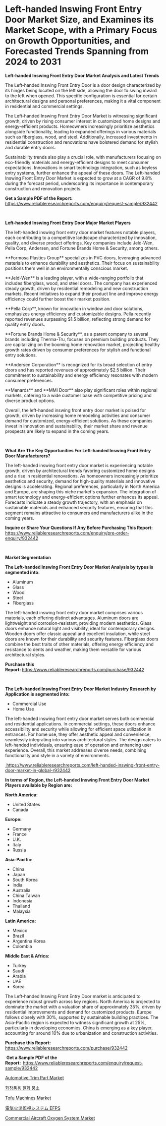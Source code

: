 <p><h1>Left-handed Inswing Front Entry Door Market Size, and Examines its Market Scope, with a Primary Focus on Growth Opportunities, and Forecasted Trends Spanning from 2024 to 2031</h1></p><p><strong>Left-handed Inswing Front Entry Door Market Analysis and Latest Trends</strong></p>
<p><p>The Left-handed Inswing Front Entry Door is a door design characterized by its hinges being located on the left side, allowing the door to swing inward to the left when opened. This specific configuration is essential for certain architectural designs and personal preferences, making it a vital component in residential and commercial settings.</p><p>The Left-handed Inswing Front Entry Door Market is witnessing significant growth, driven by rising consumer interest in customized home designs and energy-efficient products. Homeowners increasingly prioritize aesthetics alongside functionality, leading to expanded offerings in various materials such as fiberglass, wood, and steel. Additionally, increased investments in residential construction and renovations have bolstered demand for stylish and durable entry doors. </p><p>Sustainability trends also play a crucial role, with manufacturers focusing on eco-friendly materials and energy-efficient designs to meet consumer expectations. Innovations in smart technology integration, such as keyless entry systems, further enhance the appeal of these doors. The Left-handed Inswing Front Entry Door Market is expected to grow at a CAGR of 9.8% during the forecast period, underscoring its importance in contemporary construction and renovation projects.</p></p>
<p><strong>Get a Sample PDF of the Report:&nbsp;</strong> <a href="https://www.reliableresearchreports.com/enquiry/request-sample/932442">https://www.reliableresearchreports.com/enquiry/request-sample/932442</a></p>
<p>&nbsp;</p>
<p><strong>Left-handed Inswing Front Entry Door Major Market Players</strong></p>
<p><p>The left-handed inswing front entry door market features notable players, each contributing to a competitive landscape characterized by innovation, quality, and diverse product offerings. Key companies include Jeld-Wen, Pella Corp, Andersen, and Fortune Brands Home & Security, among others.</p><p>**Formosa Plastics Group** specializes in PVC doors, leveraging advanced materials to enhance durability and aesthetics. Their focus on sustainability positions them well in an environmentally conscious market.</p><p>**Jeld-Wen** is a leading player, with a wide-ranging portfolio that includes fiberglass, wood, and steel doors. The company has experienced steady growth, driven by residential remodeling and new construction markets. Recent initiatives to expand their product line and improve energy efficiency could further boost their market position.</p><p>**Pella Corp**, known for innovation in window and door solutions, emphasizes energy efficiency and customizable designs. Pella recently reported revenues surpassing $1.5 billion, reflecting strong demand for quality entry doors.</p><p>**Fortune Brands Home & Security**, as a parent company to several brands including Therma-Tru, focuses on premium building products. They are capitalizing on the booming home renovation market, projecting healthy growth rates driven by consumer preferences for stylish and functional entry solutions.</p><p>**Andersen Corporation** is recognized for its broad selection of entry doors and has reported revenues of approximately $2.5 billion. Their commitment to sustainability and energy efficiency resonates with modern consumer preferences.</p><p>**Menards** and **MMI Door** also play significant roles within regional markets, catering to a wide customer base with competitive pricing and diverse product options.</p><p>Overall, the left-handed inswing front entry door market is poised for growth, driven by increasing home remodeling activities and consumer demand for customized, energy-efficient solutions. As these companies invest in innovation and sustainability, their market share and revenue prospects are likely to expand in the coming years.</p></p>
<p>&nbsp;</p>
<p><strong>What Are The Key Opportunities For Left-handed Inswing Front Entry Door Manufacturers?</strong></p>
<p><p>The left-handed inswing front entry door market is experiencing notable growth, driven by architectural trends favoring customized home designs and a rise in residential renovations. As homeowners increasingly prioritize aesthetics and security, demand for high-quality materials and innovative designs is accelerating. Regional preferences, particularly in North America and Europe, are shaping this niche market's expansion. The integration of smart technology and energy-efficient options further enhances its appeal. Forecasts indicate a steady growth trajectory, with an emphasis on sustainable materials and enhanced security features, ensuring that this segment remains attractive to consumers and manufacturers alike in the coming years.</p></p>
<p><strong>Inquire or Share Your Questions If Any Before Purchasing This Report:</strong> <a href="https://www.reliableresearchreports.com/enquiry/pre-order-enquiry/932442">https://www.reliableresearchreports.com/enquiry/pre-order-enquiry/932442</a></p>
<p>&nbsp;</p>
<p><strong>Market Segmentation</strong></p>
<p><strong>The Left-handed Inswing Front Entry Door Market Analysis by types is segmented into:</strong></p>
<p><ul><li>Aluminum</li><li>Glass</li><li>Wood</li><li>Steel</li><li>Fiberglass</li></ul></p>
<p><p>The left-handed inswing front entry door market comprises various materials, each offering distinct advantages. Aluminum doors are lightweight and corrosion-resistant, providing modern aesthetics. Glass doors enhance natural light and visibility, ideal for contemporary designs. Wooden doors offer classic appeal and excellent insulation, while steel doors are known for their durability and security features. Fiberglass doors combine the best traits of other materials, offering energy efficiency and resistance to dents and weather, making them versatile for various architectural styles.</p></p>
<p><strong>Purchase this Report:&nbsp;</strong><a href="https://www.reliableresearchreports.com/purchase/932442">https://www.reliableresearchreports.com/purchase/932442</a></p>
<p>&nbsp;</p>
<p><strong>The Left-handed Inswing Front Entry Door Market Industry Research by Application is segmented into:</strong></p>
<p><ul><li>Commercial Use</li><li>Home Use</li></ul></p>
<p><p>The left-handed inswing front entry door market serves both commercial and residential applications. In commercial settings, these doors enhance accessibility and security while allowing for efficient space utilization in entrances. For home use, they offer aesthetic appeal and convenience, seamlessly integrating into various architectural styles. The design caters to left-handed individuals, ensuring ease of operation and enhancing user experience. Overall, this market addresses diverse needs, combining functionality and style in a variety of environments.</p></p>
<p><a href="https://www.reliableresearchreports.com/left-handed-inswing-front-entry-door-market-in-global-r932442">&nbsp;https://www.reliableresearchreports.com/left-handed-inswing-front-entry-door-market-in-global-r932442</a></p>
<p><strong>In terms of Region, the Left-handed Inswing Front Entry Door Market Players available by Region are:</strong></p>
<p>
    <p> <strong> North America: </strong>
        <ul>
            <li>United States</li>
            <li>Canada</li>
        </ul>
        </p> 
    <p> <strong> Europe: </strong>
        <ul>
            <li>Germany</li>
            <li>France</li>
            <li>U.K.</li>
            <li>Italy</li>
            <li>Russia</li>
        </ul>
        </p> 
    <p> <strong> Asia-Pacific: </strong>
        <ul>
            <li>China</li>
            <li>Japan</li>
            <li>South Korea</li>
            <li>India</li>
            <li>Australia</li>
            <li>China Taiwan</li>
            <li>Indonesia</li>
            <li>Thailand</li>
            <li>Malaysia</li>
        </ul>
        </p> 
    <p> <strong> Latin America: </strong>
        <ul>
            <li>Mexico</li>
            <li>Brazil</li>
            <li>Argentina Korea</li>
            <li>Colombia</li>
        </ul>
        </p> 
    <p> <strong> Middle East & Africa: </strong>
        <ul>
            <li>Turkey</li>
            <li>Saudi</li>
            <li>Arabia</li>
            <li>UAE</li>
            <li>Korea</li>
        </ul>
    </p>
    </p>
<p><p>The Left-handed Inswing Front Entry Door market is anticipated to experience robust growth across key regions. North America is projected to dominate the market with a valuation share of approximately 35%, driven by residential improvements and demand for customized products. Europe follows closely with 30%, supported by sustainable building practices. The Asia-Pacific region is expected to witness significant growth at 25%, particularly in developing economies. China is emerging as a key player, accounting for around 10% due to urbanization and construction activities.</p></p>
<p><strong>Purchase this Report: </strong><a href="https://www.reliableresearchreports.com/purchase/932442">https://www.reliableresearchreports.com/purchase/932442</a></p>
<p>&nbsp;<strong>Get a Sample PDF of the Report:&nbsp;&nbsp;</strong><a href="https://www.reliableresearchreports.com/enquiry/request-sample/932442">https://www.reliableresearchreports.com/enquiry/request-sample/932442</a></p>
<p><strong></strong></p>
<p><p><a href="https://issuu.com/reportprime-2/docs/automotive-trim-part-market-size-20_57320a66023a20">Automotive Trim Part Market</a></p><p><a href="https://medium.com/@daniedoyle89/%EC%84%B8%EA%B3%84-boron-nitride-for-cosmetics-market-%EC%9D%80-2024%EC%97%90%EC%84%9C-2031%EB%A1%9C-%EC%97%B0%ED%8F%89%EA%B7%A0-%EC%A6%9D%EA%B0%80%EC%9C%A8%EC%9D%84-%EB%B3%B4%EC%9D%BC-%EA%B2%83%EC%9C%BC%EB%A1%9C-%EC%98%88%EC%83%81%EB%90%A9%EB%8B%88%EB%8B%A4-59225e024e98">화장품용 질화 붕소</a></p><p><a href="https://medium.com/@raeloodard576457/the-market-study-covers-the-tofu-machines-market-across-various-segments-11c00c64acae">Tofu Machines Market</a></p><p><a href="https://medium.com/@raap8632/electrical-fire-monitoring-system-efps-market-%E3%81%AF-%E3%82%B3%E3%82%B9%E3%83%88%E7%AE%A1%E7%90%86%E3%81%A8%E5%8A%B9%E7%8E%87%E5%90%91%E4%B8%8A%E3%82%92%E5%84%AA%E5%85%88%E3%81%97%E3%81%BE%E3%81%99-%E3%81%95%E3%82%89%E3%81%AB-%E5%A0%B1%E5%91%8A%E6%9B%B8%E3%81%AF%E5%B8%82%E5%A0%B4%E3%81%AE%E9%9C%80%E8%A6%81%E9%9D%A2%E3%81%A8%E4%BE%9B%E7%B5%A6%E9%9D%A2%E3%81%AE%E4%B8%A1%E6%96%B9%E3%82%92%E3%82%AB%E3%83%90%E3%83%BC%E3%81%97%E3%81%A6%E3%81%84%E3%81%BE%E3%81%99-01736623f489">電気火災監視システム EFPS</a></p><p><a href="https://www.linkedin.com/pulse/exploring-commercial-aircraft-oxygen-system-market-dynamics-ztzye?trackingId=gHbaXJ2ATLuU47asHL9c8Q%3D%3D">Commercial Aircraft Oxygen System Market</a></p></p>